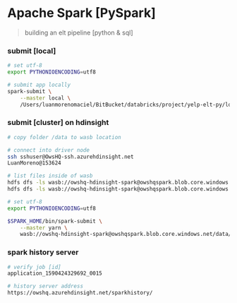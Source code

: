 # Apache Spark [PySpark]
> building an elt pipeline [python & sql]


### submit [local]
```bash
# set utf-8
export PYTHONIOENCODING=utf8

# submit app locally
spark-submit \
    --master local \
    /Users/luanmorenomaciel/BitBucket/databricks/project/yelp-elt-py/local.py
```

### submit [cluster] on hdinsight
````bash
# copy folder /data to wasb location

# connect into driver node
ssh sshuser@OwsHQ-ssh.azurehdinsight.net
LuanMoreno@153624

# list files inside of wasb
hdfs dfs -ls wasb://owshq-hdinsight-spark@owshqspark.blob.core.windows.net
hdfs dfs -ls wasb://owshq-hdinsight-spark@owshqspark.blob.core.windows.net/data

# set utf-8
export PYTHONIOENCODING=utf8

$SPARK_HOME/bin/spark-submit \
    --master yarn \
    wasb://owshq-hdinsight-spark@owshqspark.blob.core.windows.net/data/cluster.py
````

### spark history server
```bash
# verify job [id]
application_1590424329692_0015

# history server address
https://owshq.azurehdinsight.net/sparkhistory/
```